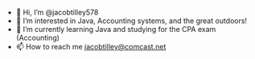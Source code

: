 - 👋 Hi, I’m @jacobtilley578
- 👀 I’m interested in Java, Accounting systems, and the great outdoors!
- 🌱 I’m currently learning Java and studying for the CPA exam (Accounting)
- 📫 How to reach me jacobtilley@comcast.net

<!---
jacobtilley578/jacobtilley578 is a ✨ special ✨ repository because its `README.md` (this file) appears on your GitHub profile.
You can click the Preview link to take a look at your changes.
--->
